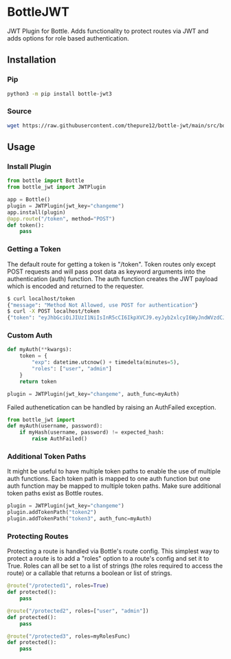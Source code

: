 # BottleJWT
JWT Plugin for Bottle. Adds functionality to protect routes via JWT and adds options for role based authentication.

## Installation
### Pip
```bash
python3 -m pip install bottle-jwt3
```
### Source
```bash
wget https://raw.githubusercontent.com/thepure12/bottle-jwt/main/src/bottle_jwt/bottle_jwt.py
```

## Usage
### Install Plugin
```python
from bottle import Bottle
from bottle_jwt import JWTPlugin

app = Bottle()
plugin = JWTPlugin(jwt_key="changeme")
app.install(plugin)
@app.route("/token", method="POST")
def token():
    pass
```

### Getting a Token
The default route for getting a token is "/token". Token routes only except POST requests and will pass post data as keyword arguments into the authentication (auth) function. The auth function creates the JWT payload which is encoded and returned to the requester.
```bash
$ curl localhost/token
{"message": "Method Not Allowed, use POST for authentication"}
$ curl -X POST localhost/token
{"token": "eyJhbGciOiJIUzI1NiIsInR5cCI6IkpXVCJ9.eyJyb2xlcyI6WyJndWVzdCJdLCJleHAiOjE2ODMxMjcxODd9.5OkXOdRGbloRr4oI2pjeJoBqQvSaE-pkuaZoaAtKKSU"}
```

### Custom Auth
```python
def myAuth(**kwargs):
    token = {
        "exp": datetime.utcnow() + timedelta(minutes=5),
        "roles": ["user", "admin"]
    }
    return token

plugin = JWTPlugin(jwt_key="changeme", auth_func=myAuth)
```

Failed authenetication can be handled by raising an AuthFailed exception.

```python
from bottle_jwt import 
def myAuth(username, password):
    if myHash(username, password) != expected_hash:
        raise AuthFailed()
```

### Additional Token Paths
It might be useful to have multiple token paths to enable the use of multiple auth functions. Each token path is mapped to one auth function but one auth function may be mapped to multiple token paths. Make sure additional token paths exist as Bottle routes.
```python
plugin = JWTPlugin(jwt_key="changeme")
plugin.addTokenPath("token2")
plugin.addTokenPath("token3", auth_func=myAuth)
```

### Protecting Routes
Protecting a route is handled via Bottle's route config. This simplest way to protect a route is to add a "roles" option to a route's config and set it to True. Roles can all be set to a list of strings (the roles required to access the route) or a callable that returns a boolean or list of strings.
```python
@route("/protected1", roles=True)
def protected():
    pass

@route("/protected2", roles=["user", "admin"])
def protected():
    pass

@route("/protected3", roles=myRolesFunc)
def protected():
    pass
```